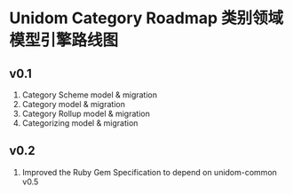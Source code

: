 # Unidom Category Roadmap 类别领域模型引擎路线图

## v0.1
1. Category Scheme model & migration
2. Category model & migration
3. Category Rollup model & migration
4. Categorizing model & migration

## v0.2
1. Improved the Ruby Gem Specification to depend on unidom-common v0.5

